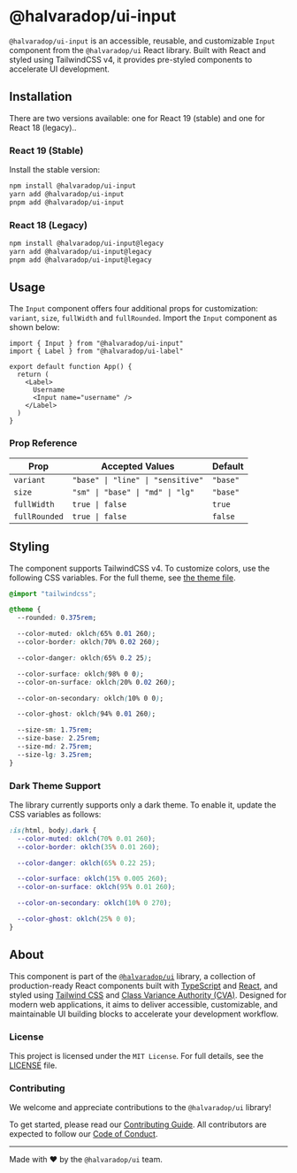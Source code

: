 # @halvaradop/ui-input

`@halvaradop/ui-input` is an accessible, reusable, and customizable `Input` component from the `@halvaradop/ui` React library. Built with React and styled using TailwindCSS v4, it provides pre-styled components to accelerate UI development.

## Installation

There are two versions available: one for React 19 (stable) and one for React 18 (legacy)..

### React 19 (Stable)

Install the stable version:

```bash
npm install @halvaradop/ui-input
yarn add @halvaradop/ui-input
pnpm add @halvaradop/ui-input
```

### React 18 (Legacy)

```bash
npm install @halvaradop/ui-input@legacy
yarn add @halvaradop/ui-input@legacy
pnpm add @halvaradop/ui-input@legacy
```

## Usage

The `Input` component offers four additional props for customization: `variant`, `size`, `fullWidth` and `fullRounded`. Import the `Input` component as shown below:

```tsx
import { Input } from "@halvaradop/ui-input"
import { Label } from "@halvaradop/ui-label"

export default function App() {
  return (
    <Label>
      Username
      <Input name="username" />
    </Label>
  )
}
```

### Prop Reference

| Prop          | Accepted Values                   | Default  |
| ------------- | --------------------------------- | -------- |
| `variant`     | `"base" \| "line" \| "sensitive"` | `"base"` |
| `size`        | `"sm" \| "base" \| "md" \| "lg"`  | `"base"` |
| `fullWidth`   | `true \| false`                   | `true`   |
| `fullRounded` | `true \| false`                   | `false`  |

## Styling

The component supports TailwindCSS v4. To customize colors, use the following CSS variables. For the full theme, see [the theme file](https://github.com/halvaradop/ui/blob/master/tailwind.css).

```css
@import "tailwindcss";

@theme {
  --rounded: 0.375rem;

  --color-muted: oklch(65% 0.01 260);
  --color-border: oklch(70% 0.02 260);

  --color-danger: oklch(65% 0.2 25);

  --color-surface: oklch(98% 0 0);
  --color-on-surface: oklch(20% 0.02 260);

  --color-on-secondary: oklch(10% 0 0);

  --color-ghost: oklch(94% 0.01 260);

  --size-sm: 1.75rem;
  --size-base: 2.25rem;
  --size-md: 2.75rem;
  --size-lg: 3.25rem;
}
```

### Dark Theme Support

The library currently supports only a dark theme. To enable it, update the CSS variables as follows:

```css
:is(html, body).dark {
  --color-muted: oklch(70% 0.01 260);
  --color-border: oklch(35% 0.01 260);

  --color-danger: oklch(65% 0.22 25);

  --color-surface: oklch(15% 0.005 260);
  --color-on-surface: oklch(95% 0.01 260);

  --color-on-secondary: oklch(10% 0 270);

  --color-ghost: oklch(25% 0 0);
}
```

## About

This component is part of the [`@halvaradop/ui`](https://github.com/halvaradop/ui) library, a collection of production-ready React components built with [TypeScript](https://www.typescriptlang.org/) and [React](https://react.dev/), and styled using [Tailwind CSS](https://tailwindcss.com/) and [Class Variance Authority (CVA)](https://cva.style/). Designed for modern web applications, it aims to deliver accessible, customizable, and maintainable UI building blocks to accelerate your development workflow.

### License

This project is licensed under the `MIT License`. For full details, see the [LICENSE](https://github.com/halvaradop/ui/blob/master/LICENSE) file.

### Contributing

We welcome and appreciate contributions to the `@halvaradop/ui` library!

To get started, please read our [Contributing Guide](https://github.com/halvaradop/ui/blob/main/docs/CONTRIBUTING.md). All contributors are expected to follow our [Code of Conduct](https://github.com/halvaradop/.github/blob/main/.github/CODE_OF_CONDUCT.md).

---

Made with ❤️ by the `@halvaradop/ui` team.
